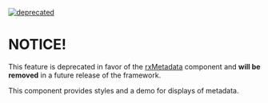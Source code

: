 [![deprecated](http://badges.github.io/stability-badges/dist/deprecated.svg)](http://github.com/badges/stability-badges)

# NOTICE!
This feature is deprecated in favor of the [rxMetadata](#/components/rxMetadata) component and **will be removed** in a future release of the framework.

This component provides styles and a demo for displays of metadata.
